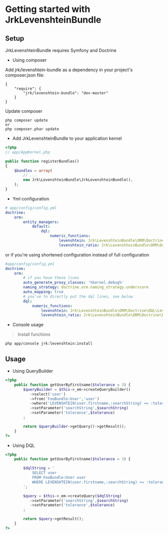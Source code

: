 Getting started with JrkLevenshteinBundle
======================================

Setup
-----
JrkLevenshteinBundle requires Symfony and Doctrine


- Using composer

Add jrk/levenshtein-bundle as a dependency in your project's composer.json file:

```
{
    "require": {
        "jrk/levenshtein-bundle": "dev-master"
    }
}
```
Update composer
```
php composer update
or 
php composer.phar update
```

- Add JrkLevenshteinBundle to your application kernel

``` php
<?php
// app/AppKernel.php

public function registerBundles()
{
    $bundles = array(
        // ...
        new Jrk\LevenshteinBundle\JrkLevenshteinBundle(),
    );
}
```


- Yml configuration

``` yml
# app/config/config.yml
doctrine:
    orm:
        entity_managers:
            default:
                dql:
                    numeric_functions:
                        levenshtein: Jrk\LevenshteinBundle\ORM\Doctrine\DQL\LevenshteinFunction
                        levenshtein_ratio: Jrk\LevenshteinBundle\ORM\Doctrine\DQL\LevenshteinRatioFunction
```

or if you're using shortened configuration instead of full configuration

``` yml
#app/config/config.yml
doctrine:
    orm:
        # if you have these lines
        auto_generate_proxy_classes: '%kernel.debug%'
        naming_strategy: doctrine.orm.naming_strategy.underscore
        auto_mapping: true
        # you've to directly put the dql lines, see below
        dql:
            numeric_functions:
                levenshtein: Jrk\LevenshteinBundle\ORM\Doctrine\DQL\LevenshteinFunction
                levenshtein_ratio: Jrk\LevenshteinBundle\ORM\Doctrine\DQL\LevenshteinRatioFunction
```

- Console usage 

> Install functions
``` 
php app/console jrk:levenshtein:install
```

Usage
-----


 - Using QueryBuilder

``` php
<?php
    public function getUserByFirstname($tolerance = 3) {
        $queryBuilder = $this->_em->createQueryBuilder()
           ->select('user')
           ->from('FooBundle:User','user')
           ->where('LEVENSHTEIN(user.firstname,:searchString) <= :tolerance')
           ->setParameter('searchString',$searchString)
           ->setParameter('tolerance',$tolerance)
        ;

        return $queryBuilder->getQuery()->getResult();
    }
?>
```

 - Using DQL

``` php
<?php
    public function getUserByFirstname($tolerance = 3) {

        $dqlString = '
            SELECT user
            FROM FooBundle:User user
            WHERE LEVENSHTEIN(user.firstname,:searchString) <= :tolerance
        ';

        $query = $this->_em->createQuery($dqlString)
           ->setParameter('searchString',$searchString)
           ->setParameter('tolerance',$tolerance)
        ;

        return $query->getResult();
    }
?>
```
